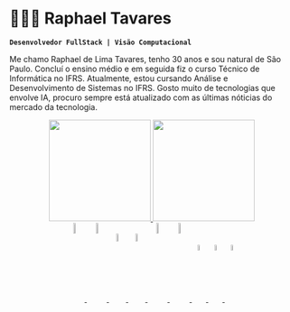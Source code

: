 # 👩🏻‍💻 Raphael Tavares

**`Desenvolvedor FullStack | Visão Computacional`**

Me chamo Raphael de Lima Tavares, tenho 30 anos e sou natural de São Paulo. Concluí o ensino médio e em seguida fiz o curso Técnico de Informática no IFRS. Atualmente, estou cursando Análise e Desenvolvimento de Sistemas no IFRS. Gosto muito de tecnologias que envolve IA, procuro sempre está atualizado com as últimas nóticias do mercado da tecnologia.

<div align="center">
  <a href="https://github.com/phaellzx">
  <img height="180em" src="https://github-readme-stats.vercel.app/api?username=phaellzx&show_icons=true&theme=tokyonight&include_all_commits=true&count_private=true"/>
  <img height="180em" src="https://github-readme-stats.vercel.app/api/top-langs/?username=phaellzx&layout=compact&langs_count=7&theme=tokyonight"/>
</div> 
<div align="center">
  <img align="center" src="https://cdn.jsdelivr.net/gh/devicons/devicon/icons/python/python-original-wordmark.svg" width="7%" height="7%" />
  <img align="center" src="https://cdn.jsdelivr.net/gh/devicons/devicon/icons/java/java-original-wordmark.svg" width="7%" height="7%" />
  <img align="center" src="https://cdn.jsdelivr.net/gh/devicons/devicon/icons/csharp/csharp-plain.svg" width="6%" height="6%"/>
  <img align="center" src="https://cdn.jsdelivr.net/gh/devicons/devicon/icons/cplusplus/cplusplus-plain.svg" width="6%" height="6%"/>        
  <img align="center" src="https://cdn.jsdelivr.net/gh/devicons/devicon/icons/html5/html5-original-wordmark.svg" width="7%" height="7%"/>  
  <img align="center" src="https://cdn.jsdelivr.net/gh/devicons/devicon/icons/css3/css3-original-wordmark.svg" width="7%" height="7%"/>
  <img align="center" src="https://cdn.jsdelivr.net/gh/devicons/devicon/icons/javascript/javascript-original.svg" width="5%" height="5%" />
  <img align="center" src="https://cdn.jsdelivr.net/gh/devicons/devicon@latest/icons/typescript/typescript-original.svg" width="5%" height="5%" />
  <img align="center" src="https://cdn.jsdelivr.net/gh/devicons/devicon@latest/icons/react/react-original-wordmark.svg" width="5%" height="5%" /> 
</div>
